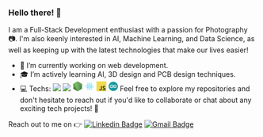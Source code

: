 ### Hello there! :wave:

I am a Full-Stack Development enthusiast with a passion for Photography :camera:. I'm also keenly interested in AI, Machine Learning, and Data Science, as well as keeping up with the latest technologies that make our lives easier!

- 💼 I’m currently working on web development.
- 🎓 I’m actively learning AI, 3D design and PCB design techniques.
- :computer: Techs: <img height="20" 
src="https://upload.wikimedia.org/wikipedia/commons/6/61/HTML5_logo_and_wordmark.svg">  <img height="20" 
src="https://upload.wikimedia.org/wikipedia/commons/d/d5/CSS3_logo_and_wordmark.svg">  <img height="20"                                                                                            
src="https://raw.githubusercontent.com/github/explore/80688e429a7d4ef2fca1e82350fe8e3517d3494d/topics/nodejs/nodejs.png">  <img height="20" src="https://raw.githubusercontent.com/github/explore/80688e429a7d4ef2fca1e82350fe8e3517d3494d/topics/react/react.png">  <img height="20" src="https://raw.githubusercontent.com/github/explore/80688e429a7d4ef2fca1e82350fe8e3517d3494d/topics/javascript/javascript.png">  <img height="20" src="https://raw.githubusercontent.com/github/explore/80688e429a7d4ef2fca1e82350fe8e3517d3494d/topics/arduino/arduino.png">
Feel free to explore my repositories and don't hesitate to reach out if you'd like to collaborate or chat about any exciting tech projects! :rocket:

 Reach out to me on :point_right: [![Linkedin Badge](https://img.shields.io/badge/-Linkedin-4169E1?style=flat-square&logo=Linkedin&logoColor=white&&link=https://https://www.linkedin.com/in/adolfo-gomez-g/)](https://www.linkedin.com/in/adolfo-gomez-g)
[![Gmail Badge](https://img.shields.io/badge/-Gmail-c14438?style=flat-square&logo=Gmail&logoColor=white&link=mailto:adolfogomez97@gmail.com)](mailto:adolfogomez97@gmail.com)
